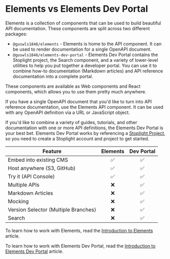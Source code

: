 # Elements vs Elements Dev Portal

Elements is a collection of components that can be used to build beautiful API documentation. These components are split
across two different packages:

- `@guswls1846/elements` - Elements is home to the API component. It can be used to render documentation for a single
  OpenAPI document.
- `@guswls1846/elements-dev-portal` - Elements Dev Portal contains the Stoplight project, the Search component, and a
  variety of lower-level utilities to help you put together a developer portal. You can use it to combine how-to
  documentation (Markdown articles) and API reference documentation into a complete portal.

These components are available as Web components and React components, which allows you to use them pretty much
anywhere.

If you have a single OpenAPI document that you'd like to turn into API reference documentation, use the Elements API
component. It can be used with any OpenAPI definition via a URL or JavaScript object.

If you'd like to combine a variety of guides, tutorials, and other documentation with one or more API definitions, the
Elements Dev Portal is your best bet. Elements Dev Portal works by referencing a
[Stoplight Project](https://docs.stoplight.io/docs/platform/ZG9jOjE4ODEyMw-add-projects), so you need to create a
Stoplight account and project to get started.

| Feature                              | Elements | Dev Portal |
| ------------------------------------ | :------: | :--------: |
| Embed into existing CMS              | &#9989;  |  &#9989;   |
| Host anywhere (S3, GitHub)           | &#9989;  |  &#9989;   |
| Try it (API Console)                 | &#9989;  |  &#9989;   |
| Multiple APIs                        | &#10060; |  &#9989;   |
| Markdown Articles                    | &#10060; |  &#9989;   |
| Mocking                              | &#10060; |  &#9989;   |
| Version Selector (Multiple Branches) | &#10060; |  &#9989;   |
| Search                               | &#10060; |  &#9989;   |

To learn how to work with Elements, read the [Introduction to Elements](getting-started/elements/introduction.md)
article.

To learn how to work with Elements Dev Portal, read the
[Introduction to Elements Dev Portal](getting-started/dev-portal/introduction.md) article.
